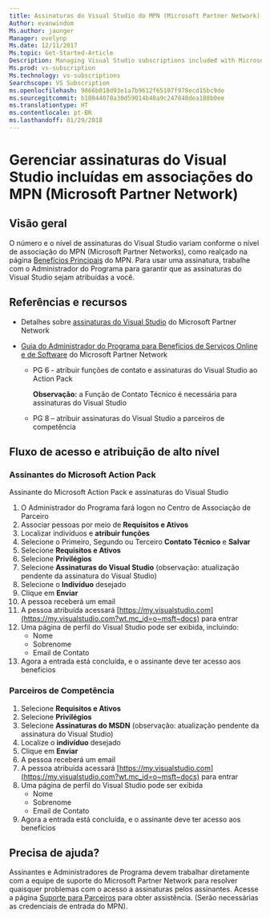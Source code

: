 ```yaml
---
title: Assinaturas do Visual Studio do MPN (Microsoft Partner Network) | Microsoft Docs
Author: evanwindom
Ms.author: jaunger
Manager: evelynp
Ms.date: 12/11/2017
Ms.topic: Get-Started-Article
Description: Managing Visual Studio subscriptions included with Microsoft Partner Network (MPN) Memberships
Ms.prod: vs-subscription
Ms.technology: vs-subscriptions
Searchscope: VS Subscription
ms.openlocfilehash: 9866b018d93e1a7b9612f65107f978ecd15bc9de
ms.sourcegitcommit: b18844078a30d59014b48a9c247848dea188b0ee
ms.translationtype: HT
ms.contentlocale: pt-BR
ms.lasthandoff: 01/29/2018
---
```

# <a name="managing-visual-studio-subscriptions-included-with-microsoft-partner-network-mpn-memberships"></a>Gerenciar assinaturas do Visual Studio incluídas em associações do MPN (Microsoft Partner Network)

## <a name="overview"></a>Visão geral

O número e o nível de assinaturas do Visual Studio variam conforme o nível de associação do MPN (Microsoft Partner Networks), como realçado na página [Benefícios Principais](https://partner.microsoft.com/membership/core-benefits) do MPN.  Para usar uma assinatura, trabalhe com o Administrador do Programa para garantir que as assinaturas do Visual Studio sejam atribuídas a você.  

## <a name="resources--references"></a>Referências e recursos

- Detalhes sobre [assinaturas do Visual Studio](https://partner.microsoft.com/membership/msdn-subscriptions) do Microsoft Partner Network

- [Guia do Administrador do Programa para Benefícios de Serviços Online e de Software]((https://assets.microsoft.com/Program-Administrator-Guide-to-Software-and-Online-Services-Benefits_1.pdf) ) do Microsoft Partner Network
    - PG 6 - atribuir funções de contato e assinaturas do Visual Studio ao Action Pack

      **Observação:** a Função de Contato Técnico é necessária para assinaturas do Visual Studio
    - PG 8 – atribuir assinaturas do Visual Studio a parceiros de competência


## <a name="high-level-assignment--access-flow"></a>Fluxo de acesso e atribuição de alto nível

### <a name="microsoft-action-pack-subscribers"></a>Assinantes do Microsoft Action Pack
Assinante do Microsoft Action Pack e assinaturas do Visual Studio

1. O Administrador do Programa fará logon no Centro de Associação de Parceiro
2. Associar pessoas por meio de **Requisitos e Ativos**
3. Localizar indivíduos e **atribuir funções**
4. Selecione o Primeiro, Segundo ou Terceiro **Contato Técnico** e **Salvar**
5. Selecione **Requisitos e Ativos**
6. Selecione **Privilégios**
7. Selecione **Assinaturas do Visual Studio** (observação: atualização pendente da assinatura do Visual Studio)
8. Selecione o **Indivíduo** desejado
9. Clique em **Enviar**
10. A pessoa receberá um email
11. A pessoa atribuída acessará [https://my.visualstudio.com](https://my.visualstudio.com?wt.mc_id=o~msft~docs) para entrar
12. Uma página de perfil do Visual Studio pode ser exibida, incluindo:
    - Nome
    - Sobrenome
    - Email de Contato
13. Agora a entrada está concluída, e o assinante deve ter acesso aos benefícios


### <a name="competency-partners"></a>Parceiros de Competência
1. Selecione **Requisitos e Ativos**
2. Selecione **Privilégios**
3. Selecione **Assinaturas do MSDN** (observação: atualização pendente da assinatura do Visual Studio)
4. Localize o **indivíduo** desejado
5. Clique em **Enviar**
6. A pessoa receberá um email
7. A pessoa atribuída acessará [https://my.visualstudio.com](https://my.visualstudio.com?wt.mc_id=o~msft~docs) para entrar
8. Uma página de perfil do Visual Studio pode ser exibida 
    - Nome
    - Sobrenome
    - Email de Contato
9. Agora a entrada está concluída, e o assinante deve ter acesso aos benefícios


## <a name="need-help"></a>Precisa de ajuda?
Assinantes e Administradores de Programa devem trabalhar diretamente com a equipe de suporte do Microsoft Partner Network para resolver quaisquer problemas com o acesso a assinaturas pelos assinantes. Acesse a página [Suporte para Parceiros](https://partner.microsoft.com/support) para obter assistência. (Serão necessárias as credenciais de entrada do MPN).
